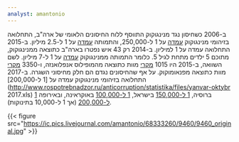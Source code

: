 ```yaml
---
analyst: amantonio
---
```


ב-2006 כשחיסון נגד מנינגוקוק התווסף ללוח החיסונים הלאומי של ארה"ב, התחלואה בזיהומי מנינגוקוק [עמדה](https://www.cdc.gov/mmwr/volumes/64/wr/mm6453a1.htm) על 1 ל-250,000, והתמותה [עמדה](https://www.ncbi.nlm.nih.gov/pubmed/19788058) על 1 ל-2.5 מיליון.
ב-2015 התחלואה עמדה על 1 למיליון. ב-2014 רק 43 איש נפטרו בארה"ב כתוצאה ממנינגוקוק, מתוכם 5 ילדים מתחת לגיל 5. כלומר התמותה ממנינגוקוק [עמדה](https://www.ncbi.nlm.nih.gov/pubmed/27378572) על 1 ל-7 מיליון. לשם השוואה, ב-2015 היו 1015 [מקרי](https://www.cdc.gov/abcs/reports-findings/survreports/hib15.html) מוות כתוצאה מהמופילוס אנפלואנזה, ו-3350 [מקרי](https://www.cdc.gov/abcs/reports-findings/survreports/spneu15.html) מוות כתוצאה מפנאומוקוק. על אף שהחיסונים נגדם הם חלק מחיסוני השגרה.
ב-2017 התחלואה בזיהומי מנינגוקוק עמדה על [1 ל-200,000](http://www.rospotrebnadzor.ru/anticorruption/statistika/files/yanvar-oktybr 2017.xls) ברוסיה, [1 ל-150,000](https://www.health.gov.il/PublicationsFiles/IWER01_2017.xlsx) בישראל, [1 ל-100,000](https://www.intechopen.com/books/meningoencephalitis-disease-which-requires-optimal-approach-in-emergency-manner/biosurveillance-of-meningococcal-infection-in-ukraine-43-years-of-survey-spatial-and-temporal-dynami) באוקראינה, ובאירופה [1 ל-200,000](http://ecdc.europa.eu/sites/portal/files/documents/AER_for_2015-meningococcal-disease.pdf) (אך 1 ל-10,000 בתינוקות).

{{< figure src="https://ic.pics.livejournal.com/amantonio/68333260/9460/9460_original.jpg" >}}
